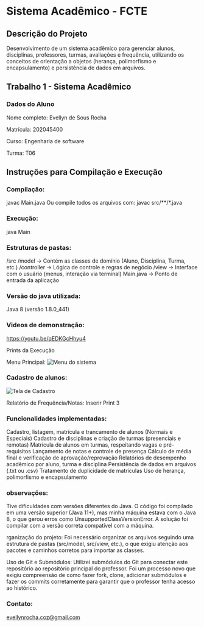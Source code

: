 # **Sistema Acadêmico - FCTE**

## **Descrição do Projeto**  
Desenvolvimento de um sistema acadêmico para gerenciar alunos, disciplinas, professores, turmas, avaliações e frequência, utilizando os conceitos de orientação a objetos (herança, polimorfismo e encapsulamento) e persistência de dados em arquivos.


## **Trabalho 1 - Sistema Acadêmico**

### **Dados do Aluno** 
Nome completo: Evellyn de Sous Rocha

Matrícula: 202045400

Curso: Engenharia de software

Turma: T06

## **Instruções para Compilação e Execução**

### **Compilação:**
javac Main.java
Ou compile todos os arquivos com:
javac src/**/*.java

### **Execução:**
java Main


### **Estruturas de pastas:**
/src
  /model            -> Contém as classes de domínio (Aluno, Disciplina, Turma, etc.)
  /controller       -> Lógica de controle e regras de negócio
  /view             -> Interface com o usuário (menus, interação via terminal)
Main.java           -> Ponto de entrada da aplicação




### **Versão do java utilizada:**
Java 8 (versão 1.8.0_441)



### **Videos de demonstração:**
https://youtu.be/qEDKGcHhyu4


Prints da Execução

Menu Principal:
![Menu do sistema](img/menu.png)




### **Cadastro de alunos:**
![Tela de Cadastro](img/cadastro.png)

Relatório de Frequência/Notas:
Inserir Print 3

### **Funcionalidades implementadas:**
 Cadastro, listagem, matrícula e trancamento de alunos (Normais e Especiais)
 Cadastro de disciplinas e criação de turmas (presenciais e remotas)
 Matrícula de alunos em turmas, respeitando vagas e pré-requisitos
 Lançamento de notas e controle de presença
 Cálculo de média final e verificação de aprovação/reprovação
 Relatórios de desempenho acadêmico por aluno, turma e disciplina
 Persistência de dados em arquivos (.txt ou .csv)
 Tratamento de duplicidade de matrículas
 Uso de herança, polimorfismo e encapsulamento


### **observações:**

Tive dificuldades com versões diferentes do Java. O código foi compilado em uma versão superior (Java 11+), mas minha máquina estava com o Java 8, o que gerou erros como UnsupportedClassVersionError. A solução foi compilar com a versão correta compatível com a máquina.

rganização do projeto: Foi necessário organizar os arquivos seguindo uma estrutura de pastas (src/model, src/view, etc.), o que exigiu atenção aos pacotes e caminhos corretos para importar as classes.

Uso de Git e Submódulos: Utilizei submódulos do Git para conectar este repositório ao repositório principal do professor. Foi um processo novo que exigiu compreensão de como fazer fork, clone, adicionar submódulos e fazer os commits corretamente para garantir que o professor tenha acesso ao histórico.

### **Contato:**
evellynrocha.coz@gmail.com
